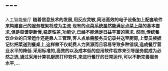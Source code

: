 # ---
人工智能餐厅
**随着信息技术的发展,用反应灵敏,简洁高效的电子设备加上配套软件来构建自己的服务框架将成为主流.现有的点菜系统虽然能满足点菜上菜的基本要求,但是菜谱更新慢,稳定性差,功能少,已经不能满足日益丰富的需求. 然而,传统餐饮企业的日常运作还是靠人工管理,客人点单需服务员记录并送至厨房,上菜员根据记忆把菜送到餐桌上,这样做不仅耗费人力资源而且容易导致多种错误,造成餐厅营业水平的降低.采用标准的,高效的以及成本低的应用软件程序来引导服务就成为必然之选,通过采用计算机厨房打印软件,来进行餐厅的日常运作,可以不断完善服务水平,...** 

